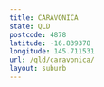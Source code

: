 ```yaml
---
title: CARAVONICA
state: QLD
postcode: 4878
latitude: -16.839378
longitude: 145.711531
url: /qld/caravonica/
layout: suburb
---
```

